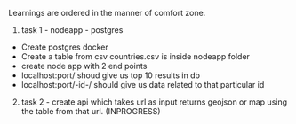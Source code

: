 Learnings are ordered in the manner of comfort zone. 

1) task 1 - nodeapp - postgres
  - Create postgres docker
  - Create a table from csv countries.csv is inside nodeapp folder
  - create node app with 2 end points 
  - localhost:port/ shoud give us top 10 results in db
  - localhost:port/-id-/ should give us data related to that particular id

2) task 2 - create api which takes url as input returns geojson or map using the table from that url. (INPROGRESS)
